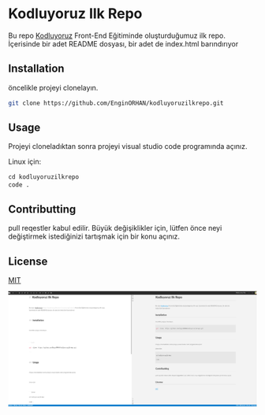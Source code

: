 # Kodluyoruz Ilk Repo

Bu repo [Kodluyoruz](https://academy.patika.dev/tr/courses/git/odev1) Front-End Eğitiminde oluşturduğumuz ilk repo. İçerisinde bir adet README dosyası, bir adet de index.html barındırıyor

## Installation

öncelikle projeyi clonelayın.


```bash
git clone https://github.com/EnginORHAN/kodluyoruzilkrepo.git
```

## Usage

Projeyi cloneladıktan sonra projeyi visual studio code programında açınız.

Linux için:

```linux
cd kodluyoruzilkrepo
code .
```

## Contributting
pull reqestler kabul edilir. Büyük değişiklikler için, lütfen önce neyi değiştirmek istediğinizi tartışmak için bir konu açınız.

## License

[MIT](https://choosealicense.com/licenses/mit/)


![markdown](./img/markdown.png)